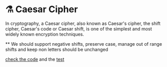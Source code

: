 # ⚗ Caesar Cipher

In cryptography, a Caesar cipher, also known as Caesar's cipher, the shift cipher, Caesar's code or Caesar shift, is one of the simplest and most widely known encryption techniques.

** We should support negative shifts, preserve case, manage out of range shifts and keep non letters should be unchanged

[check the code](caesarCipher.js) and the [test](__tests__/caesarCipher.test.js)